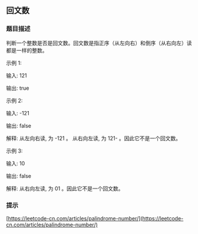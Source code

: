 
## 回文数

### 题目描述

判断一个整数是否是回文数。回文数是指正序（从左向右）和倒序（从右向左）读都是一样的整数。

示例 1:

输入: 121

输出: true

示例 2:

输入: -121

输出: false

解释: 从左向右读, 为 -121 。 从右向左读, 为 121- 。因此它不是一个回文数。


示例 3:

输入: 10

输出: false

解释: 从右向左读, 为 01 。因此它不是一个回文数。



### 提示

[https://leetcode-cn.com/articles/palindrome-number/](https://leetcode-cn.com/articles/palindrome-number/)
